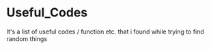 # Useful_Codes
It's a list of useful codes / function etc. that i found while trying to find random things
